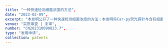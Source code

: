 ```yaml
---
title: "一种快速检测细菌浓度的方法",
date: "2023-02-09",
excerpt: "本发明公开了一种快速检测细菌浓度的方法；本发明将Car‑py荧光探针与含有细菌的待测溶液混合，静置得混合溶液；检测混合溶液在紫外光下的荧光强度，得到细菌的浓度；所述Car‑py荧光探针的结构为：本发明基于AIE荧光探针(Car‑py)与多种细菌结合引起的聚集诱导发光特性，对细菌具有灵敏的荧光响应，其聚集发光效率高，光稳定性好，荧光强度与细菌量成正比，并且该检测过程操作简单，无需进行细菌培养阶段，耗时短，对检测样本形式的包容性较强，能实现快速、准确的细菌浓度检测，实用性高。",
venue: "实质审查 | 复审",
number: "CN202310090823.7",
type: "发明申请",
collection: patents
---
```



